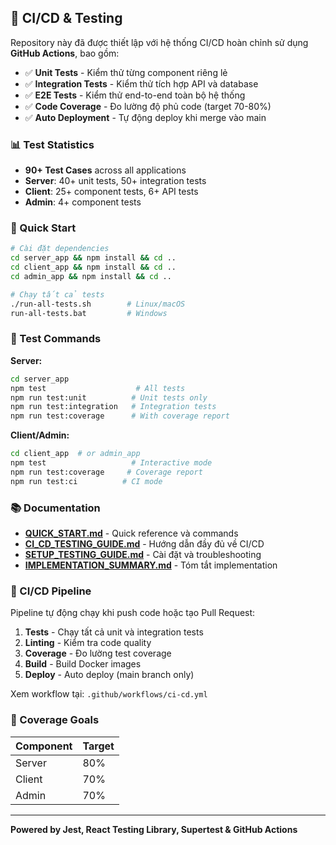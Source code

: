## 🧪 CI/CD & Testing

Repository này đã được thiết lập với hệ thống CI/CD hoàn chỉnh sử dụng **GitHub Actions**, bao gồm:

- ✅ **Unit Tests** - Kiểm thử từng component riêng lẻ
- ✅ **Integration Tests** - Kiểm thử tích hợp API và database
- ✅ **E2E Tests** - Kiểm thử end-to-end toàn bộ hệ thống
- ✅ **Code Coverage** - Đo lường độ phủ code (target 70-80%)
- ✅ **Auto Deployment** - Tự động deploy khi merge vào main

### 📊 Test Statistics

- **90+ Test Cases** across all applications
- **Server**: 40+ unit tests, 50+ integration tests
- **Client**: 25+ component tests, 6+ API tests
- **Admin**: 4+ component tests

### 🚀 Quick Start

```bash
# Cài đặt dependencies
cd server_app && npm install && cd ..
cd client_app && npm install && cd ..
cd admin_app && npm install && cd ..

# Chạy tất cả tests
./run-all-tests.sh        # Linux/macOS
run-all-tests.bat         # Windows
```

### 📝 Test Commands

**Server:**
```bash
cd server_app
npm test                    # All tests
npm run test:unit          # Unit tests only
npm run test:integration   # Integration tests
npm run test:coverage      # With coverage report
```

**Client/Admin:**
```bash
cd client_app  # or admin_app
npm test                   # Interactive mode
npm run test:coverage     # Coverage report
npm run test:ci          # CI mode
```

### 📚 Documentation

- [**QUICK_START.md**](./QUICK_START.md) - Quick reference và commands
- [**CI_CD_TESTING_GUIDE.md**](./CI_CD_TESTING_GUIDE.md) - Hướng dẫn đầy đủ về CI/CD
- [**SETUP_TESTING_GUIDE.md**](./SETUP_TESTING_GUIDE.md) - Cài đặt và troubleshooting
- [**IMPLEMENTATION_SUMMARY.md**](./IMPLEMENTATION_SUMMARY.md) - Tóm tắt implementation

### 🔄 CI/CD Pipeline

Pipeline tự động chạy khi push code hoặc tạo Pull Request:

1. **Tests** - Chạy tất cả unit và integration tests
2. **Linting** - Kiểm tra code quality
3. **Coverage** - Đo lường test coverage
4. **Build** - Build Docker images
5. **Deploy** - Auto deploy (main branch only)

Xem workflow tại: `.github/workflows/ci-cd.yml`

### 🎯 Coverage Goals

| Component | Target |
|-----------|--------|
| Server    | 80%    |
| Client    | 70%    |
| Admin     | 70%    |

---

**Powered by Jest, React Testing Library, Supertest & GitHub Actions**

